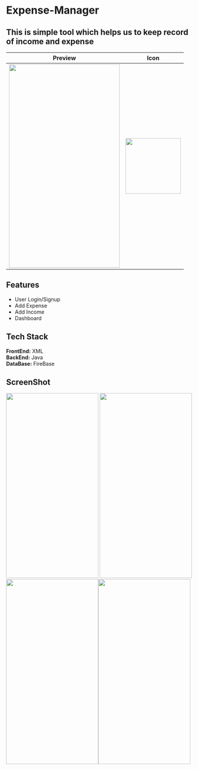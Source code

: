# Expense-Manager
## This is simple tool which helps us to keep record of income and expense 
|Preview |Icon|
|--------|----|
|<img src="https://user-images.githubusercontent.com/89351750/180611276-0c77aee3-121a-4687-b852-632fde4696f8.gif"  width="300" height="550">      | <img src = "https://user-images.githubusercontent.com/89351750/180611406-8efec387-5374-4b2e-ab64-7d12cee5e568.png" width="150" height="150">|

## Features
* User Login/Signup
* Add Expense
* Add Income
* Dashboard 
## Tech Stack
__FrontEnd:__ XML
<br>
__BackEnd:__ Java
<br>
__DataBase:__ FireBase
## ScreenShot
 <img src = "https://user-images.githubusercontent.com/89351750/180611819-1b212991-acd2-4810-bcb9-edd7a7fe3465.jpg" height="500" width="250"> <img src = "https://user-images.githubusercontent.com/89351750/180611824-133a223a-3be0-4a9e-9d7f-2cab8e5b66a1.jpg" height="500" width="250"><img src = "https://user-images.githubusercontent.com/89351750/180611823-0a1c36d3-2ad6-478f-b3f5-88c36f680672.jpg" height="500" width="250"><img src = "https://user-images.githubusercontent.com/89351750/180611829-0f4be25a-8c02-4e1d-96f6-4c925d6eff00.jpg" height="500" width="250">



